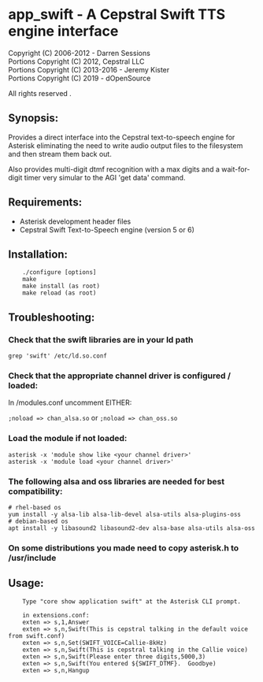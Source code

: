 # app_swift - A Cepstral Swift TTS engine interface

Copyright (C) 2006-2012 - Darren Sessions   
Portions Copyright (C) 2012, Cepstral LLC   
Portions Copyright (C) 2013-2016 - Jeremy Kister   
Portions Copyright (C) 2019 - dOpenSource  

All rights reserved . 


## Synopsis:

Provides a direct interface into the Cepstral text-to-speech engine for Asterisk eliminating
the need to write audio output files to the filesystem and then stream them back out.

Also provides multi-digit dtmf recognition with a max digits and a wait-for-digit timer very 
simular to the AGI 'get data' command.

## Requirements: 

- Asterisk development header files
- Cepstral Swift Text-to-Speech engine (version 5 or 6)

## Installation:  

        ./configure [options]
        make
        make install (as root)
        make reload (as root)
        
## Troubleshooting: 
                
### Check that the swift libraries are in your ld path  

```
grep 'swift' /etc/ld.so.conf
```

### Check that the appropriate channel driver is configured / loaded:  

In <your asterisk path>/modules.conf uncomment EITHER:
        
`;noload => chan_alsa.so` or `;noload => chan_oss.so`

### Load the module if not loaded:  

```
asterisk -x 'module show like <your channel driver>'
asterisk -x 'module load <your channel driver>'

```

### The following alsa and oss libraries are needed for best compatibility:  

```
# rhel-based os
yum install -y alsa-lib alsa-lib-devel alsa-utils alsa-plugins-oss
# debian-based os
apt install -y libasound2 libasound2-dev alsa-base alsa-utils alsa-oss
```

### On some distributions you made need to copy asterisk.h to /usr/include

## Usage:        

        Type "core show application swift" at the Asterisk CLI prompt.

        in extensions.conf:
        exten => s,1,Answer
        exten => s,n,Swift(This is cepstral talking in the default voice from swift.conf)
        exten => s,n,Set(SWIFT_VOICE=Callie-8kHz)
        exten => s,n,Swift(This is cepstral talking in the Callie voice)
        exten => s,n,Swift(Please enter three digits,5000,3)
        exten => s,n,Swift(You entered ${SWIFT_DTMF}.  Goodbye)
        exten => s,n,Hangup

